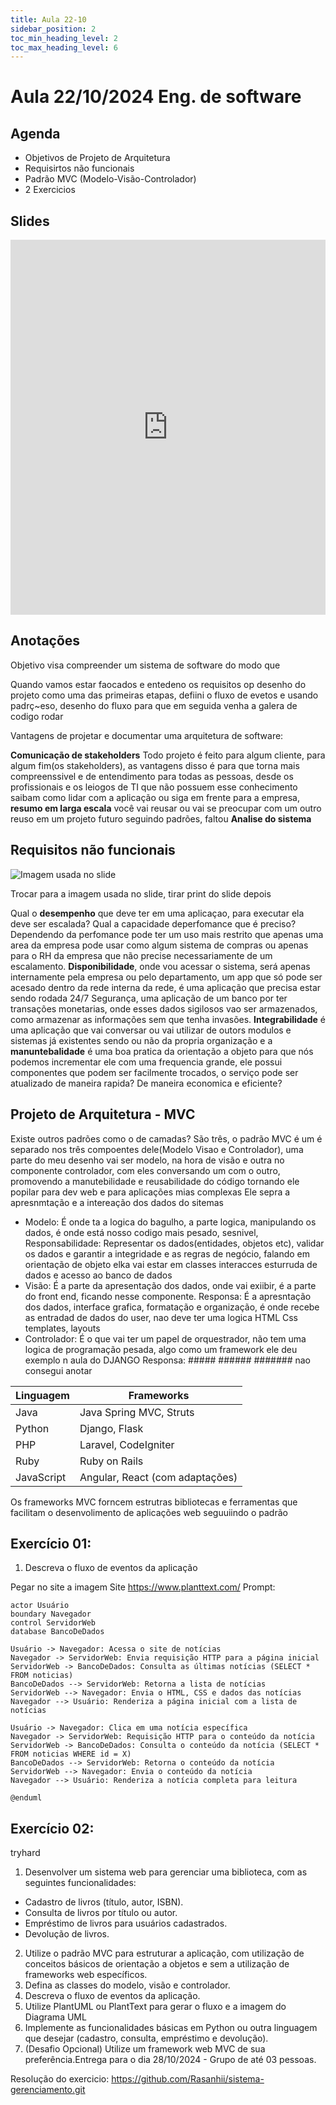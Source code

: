 ```yaml
---
title: Aula 22-10
sidebar_position: 2
toc_min_heading_level: 2 
toc_max_heading_level: 6
---
```


# Aula 22/10/2024 Eng. de software

## Agenda 

* Objetivos de Projeto de Arquitetura 
* Requisirtos não funcionais
* Padrão MVC (Modelo-Visão-Controlador)
* 2 Exercicios

## Slides
<iframe src="https://drive.google.com/file/d/15IDi7Ns4KQqxawIHoLaWLjDaovYTTri-/view?usp=sharing" width="100%" height="600px" frameborder="0"></iframe>


## Anotações
Objetivo visa compreender um sistema de software do modo que 

Quando vamos estar faocados e entedeno os requisitos op desenho do projeto como uma das primeiras etapas, defiini o fluxo de evetos e usando padrç~eso, desenho do fluxo para que em seguida venha a galera de codigo rodar

Vantagens de projetar e documentar uma arquitetura de software:

**Comunicação de stakeholders** Todo projeto é feito para algum cliente, para algum fim(os stakeholders), as vantagens disso é para que torna mais compreenssivel e de entendimento para todas as pessoas, desde os profissionais e os leiogos de TI que não possuem esse conhecimento saibam como lidar com a aplicação ou siga em frente para a empresa, **resumo em larga escala** você vai reusar ou vai se preocupar com um outro reuso em um projeto futuro seguindo padrões, faltou **Analise do sistema**

## Requisitos não funcionais
![Imagem usada no slide](https://i.imgur.com/zDmpZeJ.png)

Trocar para a imagem usada no slide, tirar print do slide depois

Qual o **desempenho** que deve ter em uma aplicaçao, para executar ela deve ser escalada? Qual a capacidade deperfomance que é preciso? Dependendo da perfomance pode ter um uso mais restrito que apenas uma area da empresa pode usar como algum sistema de compras ou apenas para o RH da empresa que não precise necessariamente de um escalamento.
**Disponibilidade**, onde vou acessar o sistema, será apenas internamente pela empresa ou pelo departamento, um app que só pode ser acesado dentro da rede interna da rede, é uma aplicação que precisa estar sendo rodada 24/7 
Segurança, uma aplicação de um banco por ter transações monetarias, onde esses dados sigilosos vao ser armazenados, como armazenar as informações sem que tenha invasões.
**Integrabilidade** é uma aplicação que vai conversar ou vai utilizar de outors modulos e sistemas já existentes sendo ou não da propria organização e a **manuntebalidade** é uma boa pratica da orientação a objeto para que nós podemos incrementar ele com uma frequencia grande, ele possui componentes que podem ser facilmente trocados, o serviço pode ser atualizado de maneira rapida? De maneira economica e eficiente?

## Projeto de Arquitetura - MVC

Existe outros padrões como o de camadas?
São três, o padrão MVC é um é separado nos três compoentes dele(Modelo Visao e Controlador), uma parte do meu desenho vai ser modelo, na hora de visão e outra no componente controlador, com eles conversando um com o outro, promovendo a manutebilidade e reusabilidade do código tornando ele popilar para dev web e para aplicações mias complexas
Ele sepra a apresnmtação e a intereação dos dados do sitemas

* Modelo:
É onde ta a logica do bagulho, a parte logica, manipulando os dados, é onde está nosso codigo mais pesado, sesnivel, 
Responsabilidade: Representar os dados(entidades, objetos etc), validar os dados e garantir a integridade e as regras de negócio, falando em orientação de objeto elka vai estar em classes interacces esturruda de dados e acesso ao banco de dados
* Visão:
É a parte da apresentação dos dados, onde vai exiibir, é a parte do front end, ficando nesse componente.
Responsa: É a apresntação dos dados, interface grafica, formatação e organização, é onde recebe as entradad de dados do user, nao deve ter uma logica HTML Css templates, layouts
* Controlador:
É o que vai ter um papel de orquestrador, não tem uma logica de programação pesada, algo como um framework ele deu exemplo n aula do DJANGO
Responsa: ##### ###### ####### nao consegui anotar

| Linguagem   | Frameworks                     |
|-------------|--------------------------------|
| Java        | Java Spring MVC, Struts        |
| Python      | Django, Flask                  |
| PHP         | Laravel, CodeIgniter           |
| Ruby        | Ruby on Rails                  |
| JavaScript  | Angular, React (com adaptações)|

Os frameworks MVC forncem estrutras bibliotecas e ferramentas que facilitam o desenvolimento de aplicações web seguuiindo o padrão

## Exercício 01:
1) Descreva o fluxo de eventos da aplicação

Pegar no site a imagem 
Site https://www.planttext.com/
Prompt: 
```@startuml
actor Usuário
boundary Navegador
control ServidorWeb
database BancoDeDados

Usuário -> Navegador: Acessa o site de notícias
Navegador -> ServidorWeb: Envia requisição HTTP para a página inicial
ServidorWeb -> BancoDeDados: Consulta as últimas notícias (SELECT * FROM noticias)
BancoDeDados --> ServidorWeb: Retorna a lista de notícias
ServidorWeb --> Navegador: Envia o HTML, CSS e dados das notícias
Navegador --> Usuário: Renderiza a página inicial com a lista de notícias

Usuário -> Navegador: Clica em uma notícia específica
Navegador -> ServidorWeb: Requisição HTTP para o conteúdo da notícia
ServidorWeb -> BancoDeDados: Consulta o conteúdo da notícia (SELECT * FROM noticias WHERE id = X)
BancoDeDados --> ServidorWeb: Retorna o conteúdo da notícia
ServidorWeb --> Navegador: Envia o conteúdo da notícia
Navegador --> Usuário: Renderiza a notícia completa para leitura

@enduml
```


## Exercício 02: 
tryhard
1) Desenvolver um sistema web para gerenciar uma biblioteca, com as seguintes funcionalidades:
* Cadastro de livros (título, autor, ISBN).
* Consulta de livros por título ou autor.
* Empréstimo de livros para usuários cadastrados.
* Devolução de livros.
2) Utilize o padrão MVC para estruturar a aplicação, com utilização de conceitos básicos de orientação a objetos e sem a utilização de frameworks web específicos.
3) Defina as classes do modelo, visão e controlador.
4) Descreva o fluxo de eventos da aplicação.
5) Utilize PlantUML ou PlantText para gerar o fluxo e a imagem do Diagrama UML
6) Implemente as funcionalidades básicas em Python ou outra linguagem que desejar (cadastro, consulta, empréstimo e devolução).
7) (Desafio Opcional) Utilize um framework web MVC de sua preferência.Entrega para o dia 28/10/2024 - Grupo de até 03 pessoas.


Resolução do exercicio: 
https://github.com/Rasanhii/sistema-gerenciamento.git 